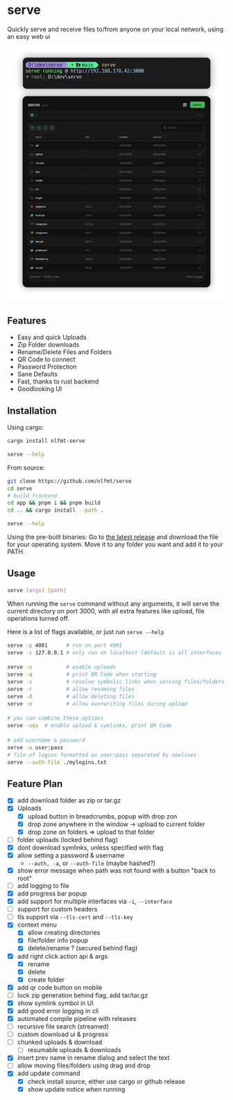 # serve

Quickly serve and receive files to/from anyone on your local network, using an easy web ui

![serve ui example](media/serve-ui-example.png)

## Features
- Easy and quick Uploads
- Zip Folder downloads
- Rename/Delete Files and Folders
- QR Code to connect
- Password Protection
- Sane Defaults
- Fast, thanks to rust backend
- Goodlooking UI

## Installation

Using cargo:
```sh
cargo install nlfmt-serve
```
```sh
serve --help
```

From source:
```sh
git clone https://github.com/nlfmt/serve
cd serve
# build frontend
cd app && pnpm i && pnpm build
cd .. && cargo install --path .
```
```sh
serve --help
```

Using the pre-built binaries:
Go to [the latest release](https://github.com/nlfmt/serve/releases/latest) and download the file for your operating system. Move it to any folder you want and add it to your PATH.

## Usage

```sh
serve [args] [path]
```

When running the `serve` command without any arguments, it will serve the current directory on port 3000, with all extra features like upload, file operations turned off.

Here is a list of flags available, or just run `serve --help`
```sh
serve -p 4001      # run on port 4001
serve -i 127.0.0.1 # only run on localhost (default is all interfaces - 0.0.0.0)

serve -u           # enable uploads
serve -q           # print QR Code when starting
serve -s           # resolve symbolic links when serving files/folders
serve -r           # allow renaming files
serve -d           # allow deleting files
serve -o           # allow overwriting files during upload

# you can combine these options
serve -uqs  # enable upload & symlinks, print QR Code

# add username & password
serve -a user:pass
# file of logins formatted as user:pass separated by newlines
serve --auth-file ./mylogins.txt
```

## Feature Plan

- [X] add download folder as zip or tar.gz
- [X] Uploads
  - [X] upload button in breadcrumbs, popup with drop zon
  - [X] drop zone anywhere in the window -> upload to current folder
  - [X] drop zone on folders => upload to that folder
- [ ] folder uploads (locked behind flag)
- [X] dont download symlinks, unless specified with flag
- [X] allow setting a password & username
  - `--auth, -a`, or `--auth-file` (maybe hashed?)
- [X] show error message when path was not found with a button "back to root"
- [ ] add logging to file
- [X] add progress bar popup
- [X] add support for multiple interfaces via `-i`, `--interface`
- [ ] support for custom headers
- [ ] tls support via `--tls-cert` and `--tls-key`
- [X] context menu
  - [X] allow creating directories
  - [X] file/folder info popup
  - [X] delete/rename ? (secured behind flag)
- [X] add right click action api & args
  - [X] rename
  - [X] delete
  - [X] create folder
- [X] add qr code button on mobile
- [ ] lock zip generation behind flag, add tar/tar.gz
- [X] show symlink symbol in UI
- [X] add good error logging in cli
- [X] automated compile pipeline with releases
- [ ] recursive file search (streamed)
- [ ] custom download ui & progress
- [ ] chunked uploads & download
  - [ ] resumable uploads & downloads
- [X] insert prev name in rename dialog and select the text
- [ ] allow moving files/folders using drag and drop
- [X] add update command
  - [X] check install source, either use cargo or github release
  - [X] show update notice when running